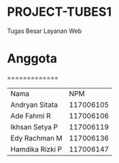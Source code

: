 PROJECT-TUBES1
==============

Tugas Besar Layanan Web 

Anggota
==============
<table>
<td>Nama</td>
<td>NPM</td>
=============
<tr>
<td>Andryan Sitata</td>      <td>117006105</td>
</tr>
<tr>
<td>Ade Fahmi R</td>         <td>117006106</td>
</tr>
<tr>
<td>Ikhsan Setya P</td>      <td>117006119</td>
</tr>
<tr>
<td>Edy Rachman M</td>       <td>117006136</td>
</tr>
<tr>
<td>Hamdika Rizki P</td>     <td>117006147</td>
</tr>
</table>
